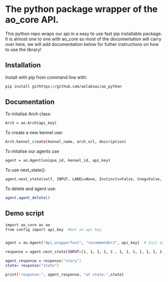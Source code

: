 # The python package wrapper of the ao_core API.

This python repo wraps our api in a easy to use fast pip installable package. It is almost one to one with ao_core so most of the documentation will carry over here, we will add documentation below for futher instructions on how to use the library!

## Installation

Install with pip from command line with:
```bash
pip install githttps://github.com/aolabsai/ao_python
```

## Documentation

To initalise Arch class:
```bash
Arch = ao.Arch(api_key)
```
To create a new kennel use:
```bash
Arch.kennel_create(kennel_name, arch_url, description)
```

To initalise our agents use
```bash
agent = ao.Agent(unique_id, kennel_id, api_key)
```

To use next_state():

```bash
agent.next_state(self, INPUT, LABEL=None, Instincts=False, Cneg=False, Cpos=False, Unsequenced=False, DD=True, Hamming=True, Default=True):
```

To delete and agent use:
```bash
agent.agent_delete()
```

## Demo script

```bash
import ao_core as ao
from config import api_key  #Get an api key


agent = ao.Agent("Api_wrapperTest", "recommender3", api_key)  # Init agent

response = agent.next_state(INPUT=[1, 1, 1, 1, 1 , 1, 1, 1, 1, 1, 1, 1, 1, 1, 1, 1, 1, 1, 1], LABEL=[0,0,0,0,0,0,0,0,0,0])  # Next_state method

agent_response = response["story"]  
state= response["state"]

print("response:", agent_response, "at state:",state)
```


